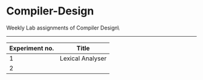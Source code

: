 # Compiler-Design
Weekly Lab assignments of Compiler Design\
_______________

| Experiment no. | Title |
|-------|------|
| 1 | Lexical Analyser |
| 2 | 
